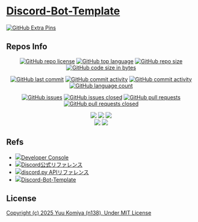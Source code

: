 # [Discord-Bot-Template](https://github.com/n138-kz/Discord-Bot-Template)

[![GitHub Extra Pins](https://github-readme-stats.vercel.app/api/pin/?locale=ja&show_owner=true&theme=graywhite&username=n138-kz&repo=Discord-Bot-Template)](https://github.com/n138-kz/Discord-Bot-Template)

## Repos Info

<div align="center">

  [![GitHub repo license](https://img.shields.io/github/license/n138-kz/Discord-Bot-Template)](/LICENSE)
  [![GitHub top language](https://img.shields.io/github/languages/top/n138-kz/Discord-Bot-Template)](/../../)
  [![GitHub repo size](https://img.shields.io/github/repo-size/n138-kz/Discord-Bot-Template)](/../../)
  [![GitHub code size in bytes](https://img.shields.io/github/languages/code-size/n138-kz/Discord-Bot-Template)](/../../)

</div>
<div align="center">

  [![GitHub last commit](https://img.shields.io/github/last-commit/n138-kz/Discord-Bot-Template)](/../../commits)
  [![GitHub commit activity](https://img.shields.io/github/commit-activity/w/n138-kz/Discord-Bot-Template)](/../../commits)
  [![GitHub commit activity](https://img.shields.io/github/commit-activity/t/n138-kz/Discord-Bot-Template)](/../../commits)
  [![GitHub language count](https://img.shields.io/github/languages/count/n138-kz/Discord-Bot-Template)](/../../)

</div>
<div align="center">

  [![GitHub issues](https://img.shields.io/github/issues/n138-kz/Discord-Bot-Template)](/../../issues)
  [![GitHub issues closed](https://img.shields.io/github/issues-closed/n138-kz/Discord-Bot-Template)](/../../issues)
  [![GitHub pull requests](https://img.shields.io/github/issues-pr/n138-kz/Discord-Bot-Template)](/../../pulls)
  [![GitHub pull requests closed](https://img.shields.io/github/issues-pr-closed/n138-kz/Discord-Bot-Template)](/../../pulls)

</div>
<div align="center">

  [![](https://img.shields.io/badge/YouTube-FF0000?style=for-the-badge&logo=youtube&logoColor=white)](https://youtube.com/channel/UCOX8Iv1r0V18lbOnohE7lWQ)
  [![](https://img.shields.io/badge/Twitch-6441A5?style=for-the-badge&logo=twitch&logoColor=white)](https://www.twitch.tv/yuukomiya)
  [![](https://img.shields.io/badge/X-000000?style=for-the-badge&logo=x&logoColor=white)](https://x.com/n138kz)
  <br>
  [![](https://img.shields.io/youtube/channel/subscribers/UCOX8Iv1r0V18lbOnohE7lWQ)](https://youtube.com/channel/UCOX8Iv1r0V18lbOnohE7lWQ)
  [![](https://img.shields.io/twitch/status/YuuKomiya)](https://www.twitch.tv/yuukomiya)

</div>

## Refs

- [![](https://www.google.com/s2/favicons?size=64&domain=https://discord.com)Developer Console](https://discord.com/developers/applications)
- [![](https://www.google.com/s2/favicons?size=64&domain=https://discord.com)Discord公式リファレンス](https://discord.com/developers/docs/topics/oauth2)
- [![](https://www.google.com/s2/favicons?size=64&domain=https://discord.com)discord.py APIリファレンス](https://discordpy.readthedocs.io/ja/latest/api.html)
- [![](https://www.google.com/s2/favicons?size=64&domain=https://github.com)Discord-Bot-Template](https://github.com/n138-kz/Discord-Bot-Template/)

## License

[Copyright (c) 2025 Yuu Komiya (n138), Under MIT License](LICENSE)  
